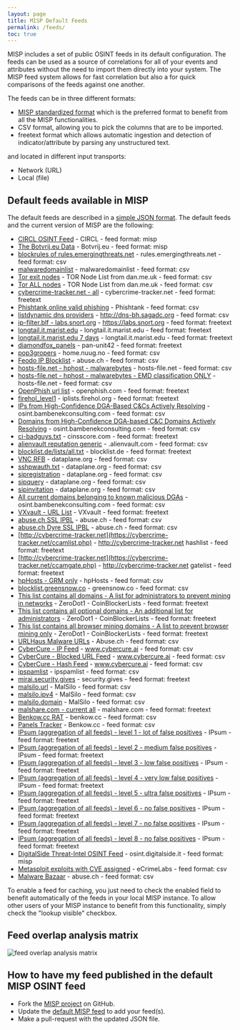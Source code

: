 ```yaml
---
layout: page
title: MISP Default Feeds
permalink: /feeds/
toc: true
---
```


MISP includes a set of public OSINT feeds in its default configuration. The feeds can
be used as a source of correlations for all of your events and attributes without the need to
import them directly into your system. The MISP feed system allows for fast correlation but also
a for quick comparisons of the feeds against one another.

The feeds can be in three different formats:

- [MISP standardized format](https://github.com/MISP/misp-rfc/blob/master/misp-core-format/raw.md.txt) which is the preferred format to benefit from all the MISP functionalities.
- CSV format, allowing you to pick the columns that are to be imported.
- freetext format which allows automatic ingestion and detection of indicator/attribute by parsing any unstructured text.

and located in different input transports:

- Network (URL)
- Local (file)

## Default feeds available in MISP

The default feeds are described in a [simple JSON format](https://github.com/MISP/MISP/blob/2.4/app/files/feed-metadata/defaults.json). The default feeds and the current version of MISP are the following:

- [CIRCL OSINT Feed](https://www.circl.lu/doc/misp/feed-osint) - CIRCL - feed format: misp
- [The Botvrij.eu Data](https://www.botvrij.eu/data/feed-osint) - Botvrij.eu - feed format: misp
- [blockrules of rules.emergingthreats.net](https://rules.emergingthreats.net/blockrules/compromised-ips.txt) - rules.emergingthreats.net - feed format: csv
- [malwaredomainlist](https://panwdbl.appspot.com/lists/mdl.txt) - malwaredomainlist - feed format: csv
- [Tor exit nodes](https://www.dan.me.uk/torlist/?exit) - TOR Node List from dan.me.uk - feed format: csv
- [Tor ALL nodes](https://www.dan.me.uk/torlist/) - TOR Node List from dan.me.uk - feed format: csv
- [cybercrime-tracker.net - all](https://cybercrime-tracker.net/all.php) - cybercrime-tracker.net - feed format: freetext
- [Phishtank online valid phishing](https://data.phishtank.com/data/online-valid.csv) - Phishtank - feed format: csv
- [listdynamic dns providers](http://dns-bh.sagadc.org/dynamic_dns.txt) - http://dns-bh.sagadc.org - feed format: csv
- [ip-filter.blf - labs.snort.org](https://labs.snort.org/feeds/ip-filter.blf) - https://labs.snort.org - feed format: freetext
- [longtail.it.marist.edu](http://longtail.it.marist.edu/honey/current-ip-addresses.txt) - longtail.it.marist.edu - feed format: freetext
- [longtail.it.marist.edu 7 days](http://longtail.it.marist.edu/honey/last-7-days-ip-addresses.txt) - longtail.it.marist.edu - feed format: freetext
- [diamondfox_panels](https://raw.githubusercontent.com/pan-unit42/iocs/master/diamondfox/diamondfox_panels.txt) - pan-unit42 - feed format: freetext
- [pop3gropers](https://home.nuug.no/~peter/pop3gropers.txt) - home.nuug.no - feed format: csv
- [Feodo IP Blocklist](https://feodotracker.abuse.ch/downloads/ipblocklist.csv) - abuse.ch - feed format: csv
- [hosts-file.net - hphost - malwarebytes](https://hosts-file.net/psh.txt) - hosts-file.net - feed format: csv
- [hosts-file.net - hphost - malwarebytes - EMD classification ONLY](https://hosts-file.net/emd.txt) - hosts-file.net - feed format: csv
- [OpenPhish url list](https://openphish.com/feed.txt) - openphish.com - feed format: freetext
- [firehol_level1](https://raw.githubusercontent.com/ktsaou/blocklist-ipsets/master/firehol_level1.netset) - iplists.firehol.org - feed format: freetext
- [IPs from High-Confidence DGA-Based C&Cs Actively Resolving](https://osint.bambenekconsulting.com/feeds/c2-ipmasterlist-high.txt) - osint.bambenekconsulting.com - feed format: csv
- [Domains from High-Confidence DGA-based C&C Domains Actively Resolving](https://osint.bambenekconsulting.com/feeds/c2-dommasterlist-high.txt) - osint.bambenekconsulting.com - feed format: csv
- [ci-badguys.txt](https://cinsscore.com/list/ci-badguys.txt) - cinsscore.com - feed format: freetext
- [alienvault reputation generic](https://reputation.alienvault.com/reputation.generic) - .alienvault.com - feed format: csv
- [blocklist.de/lists/all.txt](https://lists.blocklist.de/lists/all.txt) - blocklist.de - feed format: freetext
- [VNC RFB](https://dataplane.org/vncrfb.txt) - dataplane.org - feed format: csv
- [sshpwauth.txt](https://dataplane.org/sshpwauth.txt) - dataplane.org - feed format: csv
- [sipregistration](https://dataplane.org/sipregistration.txt) - dataplane.org - feed format: csv
- [sipquery](https://dataplane.org/sipquery.txt) - dataplane.org - feed format: csv
- [sipinvitation](https://dataplane.org/sipinvitation.txt) - dataplane.org - feed format: csv
- [All current domains belonging to known malicious DGAs](http://osint.bambenekconsulting.com/feeds/dga-feed-high.csv) - osint.bambenekconsulting.com - feed format: csv
- [VXvault - URL List](http://vxvault.net/URL_List.php) - VXvault - feed format: freetext
- [abuse.ch SSL IPBL](https://sslbl.abuse.ch/blacklist/sslipblacklist.csv) - abuse.ch - feed format: csv
- [abuse.ch Dyre SSL IPBL](https://sslbl.abuse.ch/blacklist/dyre_sslipblacklist.csv) - abuse.ch - feed format: csv
- [http://cybercrime-tracker.net](https://cybercrime-tracker.net/ccamlist.php) - http://cybercrime-tracker.net hashlist - feed format: freetext
- [http://cybercrime-tracker.net](https://cybercrime-tracker.net/ccamgate.php) - http://cybercrime-tracker.net gatelist - feed format: freetext
- [hpHosts - GRM only](https://hosts-file.net/grm.txt) - hpHosts - feed format: csv
- [blocklist.greensnow.co](https://blocklist.greensnow.co/greensnow.txt) - greensnow.co - feed format: csv
- [This list contains all domains - A list for administrators to prevent mining in networks](https://gitlab.com/ZeroDot1/CoinBlockerLists/raw/master/list.txt?inline=false) - ZeroDot1 - CoinBlockerLists - feed format: freetext
- [This list contains all optional domains - An additional list for administrators](https://gitlab.com/ZeroDot1/CoinBlockerLists/raw/master/list_optional.txt?inline=false) - ZeroDot1 - CoinBlockerLists - feed format: freetext
- [This list contains all browser mining domains - A list to prevent browser mining only](https://gitlab.com/ZeroDot1/CoinBlockerLists/raw/master/list_browser.txt?inline=false) - ZeroDot1 - CoinBlockerLists - feed format: freetext
- [URLHaus Malware URLs](https://urlhaus.abuse.ch/downloads/csv/) - Abuse.ch - feed format: csv
- [CyberCure - IP Feed](https://api.cybercure.ai/feed/get_ips?type=csv) - www.cybercure.ai - feed format: csv
- [CyberCure - Blocked URL Feed](https://api.cybercure.ai/feed/get_url?type=csv) - www.cybercure.ai - feed format: csv
- [CyberCure - Hash Feed](https://api.cybercure.ai/feed/get_hash?type=csv) - www.cybercure.ai - feed format: csv
- [ipspamlist](http://www.ipspamlist.com/public_feeds.csv) - ipspamlist - feed format: csv
- [mirai.security.gives](https://mirai.security.gives/data/ip_list.txt) - security.gives - feed format: freetext
- [malsilo.url](https://malsilo.gitlab.io/feeds/dumps/url_list.txt) - MalSilo - feed format: csv
- [malsilo.ipv4](https://malsilo.gitlab.io/feeds/dumps/ip_list.txt) - MalSilo - feed format: csv
- [malsilo.domain](https://malsilo.gitlab.io/feeds/dumps/domain_list.txt) - MalSilo - feed format: csv
- [malshare.com - current all](https://malshare.com/daily/malshare.current.all.txt) - malshare.com - feed format: freetext
- [Benkow.cc RAT](https://benkow.cc/export_rat.php) - benkow.cc - feed format: csv
- [Panels Tracker](https://benkow.cc/export.php) - Benkow.cc - feed format: csv
- [IPsum (aggregation of all feeds) - level 1 - lot of false positives](https://raw.githubusercontent.com/stamparm/ipsum/master/levels/1.txt) - IPsum - feed format: freetext
- [IPsum (aggregation of all feeds) - level 2 - medium false positives](https://raw.githubusercontent.com/stamparm/ipsum/master/levels/2.txt) - IPsum - feed format: freetext
- [IPsum (aggregation of all feeds) - level 3 - low false positives](https://raw.githubusercontent.com/stamparm/ipsum/master/levels/3.txt) - IPsum - feed format: freetext
- [IPsum (aggregation of all feeds) - level 4 - very low false positives](https://raw.githubusercontent.com/stamparm/ipsum/master/levels/4.txt) - IPsum - feed format: freetext
- [IPsum (aggregation of all feeds) - level 5 - ultra false positives](https://raw.githubusercontent.com/stamparm/ipsum/master/levels/5.txt) - IPsum - feed format: freetext
- [IPsum (aggregation of all feeds) - level 6 - no false positives](https://raw.githubusercontent.com/stamparm/ipsum/master/levels/6.txt) - IPsum - feed format: freetext
- [IPsum (aggregation of all feeds) - level 7 - no false positives](https://raw.githubusercontent.com/stamparm/ipsum/master/levels/7.txt) - IPsum - feed format: freetext
- [IPsum (aggregation of all feeds) - level 8 - no false positives](https://raw.githubusercontent.com/stamparm/ipsum/master/levels/8.txt) - IPsum - feed format: freetext
- [DigitalSide Threat-Intel OSINT Feed](https://osint.digitalside.it/Threat-Intel/digitalside-misp-feed/) - osint.digitalside.it - feed format: misp
- [Metasploit exploits with CVE assigned](https://feeds.ecrimelabs.net/data/metasploit-cve) - eCrimeLabs - feed format: csv
- [Malware Bazaar](https://bazaar.abuse.ch/export/txt/md5/full/) - abuse.ch - feed format: csv

To enable a feed for caching, you just need to check the enabled field to benefit automatically of the feeds in your local MISP instance. To allow other users of your MISP instance to benefit from this functionality, simply check the "lookup visible" checkbox.

## Feed overlap analysis matrix

![feed overlap analysis matrix](/img/blog/feed-overlap-analys-matrix.png "img-responsive")

## How to have my feed published in the default MISP OSINT feed

- Fork the [MISP project](https://github.com/MISP/MISP) on GitHub.
- Update the [default MISP feed](https://github.com/MISP/MISP/blob/2.4/app/files/feed-metadata/defaults.json) to add your feed(s).
- Make a pull-request with the updated JSON file.

